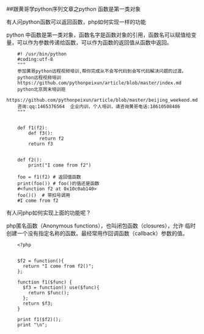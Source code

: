 ##跟黄哥学python序列文章之python 函数是第一类对象

有人问python函数可以返回函数，php如何实现一样的功能

python 中函数是第一类对象，函数名字是函数对象的引用，函数名可以赋值给变量，可以作为参数传递给函数，可以作为函数的返回值从函数中返回。

        #! /usr/bin/python
        #coding:utf-8
        """
        参加黄哥python远程视频培训,帮你完成从不会写代码到会写代码解决问题的过渡。
        python远程视频培训
        https://github.com/pythonpeixun/article/blob/master/index.md
        python北京周末培训班
        https://github.com/pythonpeixun/article/blob/master/beijing_weekend.md
        咨询:qq:1465376564  企业内训，个人培训，请咨询黄哥电话:18610508486
        """


        def f1(f2):
            def f3():
                return f2
            return f3


        def f2():
            print("I come from f2")
    
        foo = f1(f2) # 返回值函数
        print(foo()) # foo()的值还是函数
        #<function f2 at 0x10c0ab140>
        foo()()  # 带扣号调用
        #I come from f2
有人问php如何实现上面的功能呢？

php匿名函数（Anonymous functions），也叫闭包函数（closures），允许 临时创建一个没有指定名称的函数。最经常用作回调函数（callback）参数的值。

        <?php


        $f2 = function(){
          return "I come from f2()";
        };
    
        function f1($func) {
          $f3 = function() use($func){
            return $func();
          };
          return $f3;
        }
    
        print f1($f2)();
        print "\n";